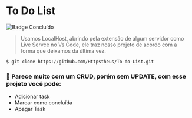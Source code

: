 # To Do List

![Badge Concluído](http://img.shields.io/static/v1?label=PROJETO&message=CONCLUÍDO&color=GREEN&style=for-the-badge)

> Usamos LocalHost, abrindo pela extensão de algum servidor como Live Servce no Vs Code, ele traz nosso projeto de acordo com a forma que deixamos da última vez.

```
$ git clone https://github.com/Httpstheus/To-do-List.git
```

### :pencil: Parece muito com um CRUD, porém sem UPDATE, com esse projeto você pode:

<ul>
<li>Adicionar task</li>
<li>Marcar como concluída</li>
<li>Apagar Task</li>
</ul>
